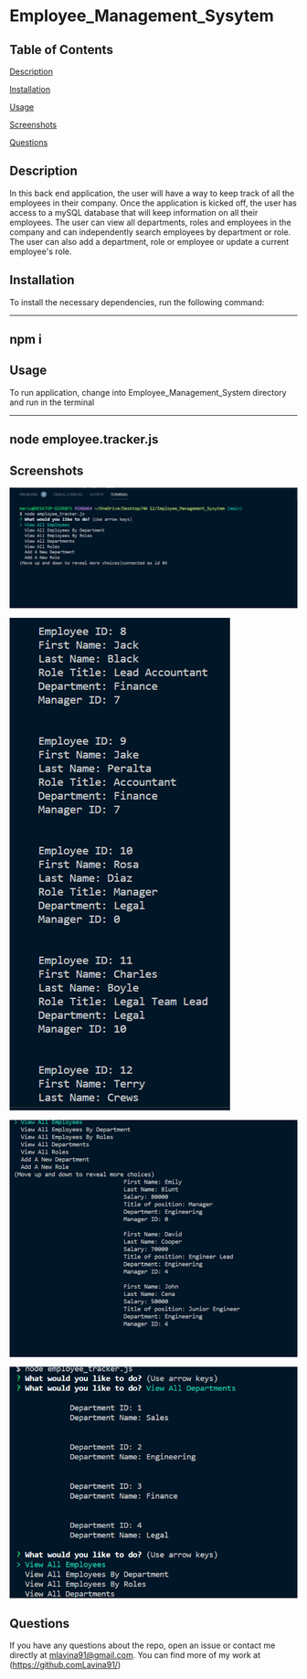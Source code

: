 # Employee_Management_Sysytem


## Table of Contents 

[Description](#description)

[Installation](#installation)

[Usage](#usage)

[Screenshots](#screenshots)

[Questions](#questions)


## Description 

In this back end application, the user will have a way to keep track of all the employees in their company. Once the application is kicked off, the user has access to a mySQL database that will keep information on all their employees. The user can view all departments, roles and employees in the company and can independently search employees by department or role. The user can also add a department, role or employee or update a current employee's role.


## Installation 

To install the necessary dependencies, run the following command:

----------
npm i
----------

## Usage 

To run application, change into Employee_Management_System directory and run in the terminal

-------------------------
node employee.tracker.js
-------------------------


## Screenshots

![Picture of start screen for Employee Tracker](./images/start_screen.png)

![Picture of viewing all employees](./images/all-employees.png)

![Picture of viewing all employees by department](./images/view-employees-department.png)

![Picture of viewing all departments](./images/view-all-departments.png)

## Questions 

If you have any questions about the repo, open an issue or contact me directly at mlavina91@gmail.com. 
You can find more of my work at (https://github.comLavina91/)